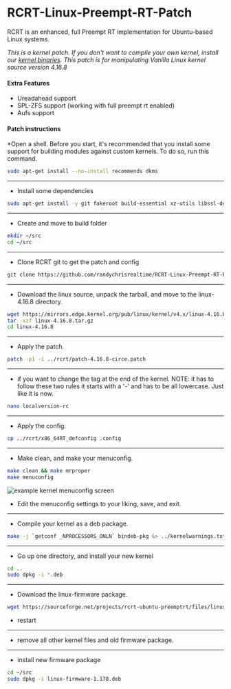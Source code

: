 # RCRT-Linux-Preempt-RT-Patch

RCRT is an enhanced, full Preempt RT implementation for Ubuntu-based Linux systems.


*This is a kernel patch. If you don't want to compile your own kernel, install our [kernel binaries](https://github.com/randychrisrealtime/RCRT-kernel-binaries). This patch is for manipulating Vanilla Linux kernel source version 4.16.8*

#### Extra Features
  * Ureadahead support 
  * SPL-ZFS support (working with full preempt rt enabled)
  * Aufs support


#### Patch instructions
  *Open a shell. Before you start, it's recommended that you install some support for building modules against custom kernels. To do so, run this command.
```bash
sudo apt-get install --no-install recommends dkms
```
---
  * Install some dependencies
```bash
sudo apt-get install -y git fakeroot build-essential xz-utils libssl-dev bc kernel-package libncurses5-dev ccache wget dh-make devscripts subversion perl gawk libelf-dev bison flex qt4-qmake libqt4-dev pkg-config
```
---
  * Create and move to build folder
```bash
mkdir ~/src
cd ~/src
```
---
  * Clone RCRT git to get the patch and config
```bash
git clone https://github.com/randychrisrealtime/RCRT-Linux-Preempt-RT-Patch rcrt
```
---
  * Download the linux source, unpack the tarball, and move to the linux-4.16.8 directory.

```bash
wget https://mirrors.edge.kernel.org/pub/linux/kernel/v4.x/linux-4.16.8.tar.gz 
tar -xzf linux-4.16.8.tar.gz
cd linux-4.16.8
```
---
  * Apply the patch.
```bash
patch -p1 -i ../rcrt/patch-4.16.8-circe.patch
```
---
 * if you want to change the tag at the end of the kernel. NOTE: it has to follow these two rules it starts with a '-' and has to be all lowercase. Just like it is now.
```bash
nano localversion-rc
```
---
  * Apply the config.
```bash
cp ../rcrt/x86_64RT_defconfig .config
```
---
  * Make clean, and make your menuconfig.
```bash
make clean && make mrproper
make menuconfig
```
![example kernel menuconfig screen](https://linuxhint.com/wp-content/uploads/2018/02/s7.png)
  * Edit the menuconfig settings to your liking, save, and exit.
---
  * Compile your kernel as a deb package.
```bash
make -j `getconf _NPROCESSORS_ONLN` bindeb-pkg &> ../kernelwarnings.txt
```
---
  * Go up one directory, and install your new kernel
```bash
cd ..
sudo dpkg -i *.deb
```
---
  * Download the linux-firmware package.
```bash
wget https://sourceforge.net/projects/rcrt-ubuntu-preemptrt/files/linux-firmware-1.178.deb
```
  * restart
---
  * remove all other kernel files and old firmware package.
---
  * install new firmware package
```bash
cd ~/src
sudo dpkg -i linux-firmware-1.178.deb
```

